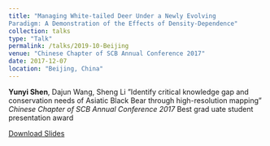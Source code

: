```yaml
---
title: "Managing White-tailed Deer Under a Newly Evolving
Paradigm: A Demonstration of the Effects of Density-Dependence"
collection: talks
type: "Talk"
permalink: /talks/2019-10-Beijing
venue: "Chinese Chapter of SCB Annual Conference 2017"
date: 2017-12-07
location: "Beijing, China"
---
```


**Yunyi Shen**, Dajun Wang, Sheng Li ”Identify critical knowledge gap
and conservation needs of Asiatic Black Bear through high-resolution
mapping” *Chinese Chapter of SCB Annual Conference 2017* Best grad
uate student presentation award

[Download Slides](https://YunyiShen.github.io/files/Bear.pdf)
